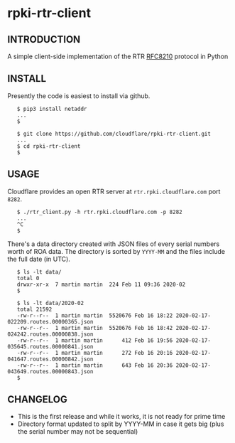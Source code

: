 # rpki-rtr-client
## INTRODUCTION
A simple client-side implementation of the RTR [RFC8210](https://tools.ietf.org/html/rfc8210) protocol in Python
## INSTALL
Presently the code is easiest to install via github.
```
   $ pip3 install netaddr
   ...
   $

   $ git clone https://github.com/cloudflare/rpki-rtr-client.git
   ...
   $ cd rpki-rtr-client
   $
```
## USAGE
Cloudflare provides an open RTR server at `rtr.rpki.cloudflare.com` port `8282`.
```
   $ ./rtr_client.py -h rtr.rpki.cloudflare.com -p 8282
   ...
   ^C
   $
```
There's a data directory created with JSON files of every serial numbers worth of ROA data. The directory is sorted by `YYYY-MM` and the files include the full date (in UTC).
```
   $ ls -lt data/
   total 0
   drwxr-xr-x  7 martin martin  224 Feb 11 09:36 2020-02
   $

   $ ls -lt data/2020-02
   total 21592
   -rw-r--r--  1 martin martin  5520676 Feb 16 18:22 2020-02-17-022209.routes.00000365.json
   -rw-r--r--  1 martin martin  5520676 Feb 16 18:42 2020-02-17-024242.routes.00000838.json
   -rw-r--r--  1 martin martin      412 Feb 16 19:56 2020-02-17-035645.routes.00000841.json
   -rw-r--r--  1 martin martin      272 Feb 16 20:16 2020-02-17-041647.routes.00000842.json
   -rw-r--r--  1 martin martin      643 Feb 16 20:36 2020-02-17-043649.routes.00000843.json
   $
```
## CHANGELOG
 - This is the first release and while it works, it is not ready for prime time
 - Directory format updated to split by YYYY-MM in case it gets big (plus the serial number may not be sequential)

